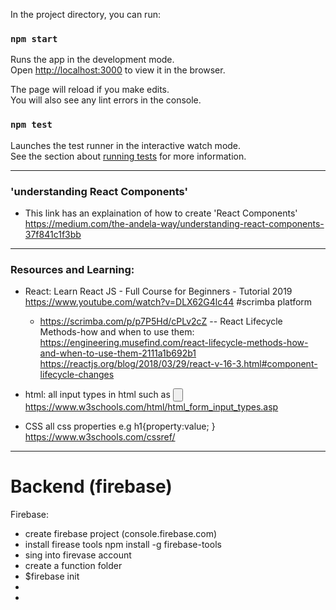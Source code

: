 
In the project directory, you can run:

### `npm start`

Runs the app in the development mode.<br />
Open [http://localhost:3000](http://localhost:3000) to view it in the browser.

The page will reload if you make edits.<br />
You will also see any lint errors in the console.

### `npm test`

Launches the test runner in the interactive watch mode.<br />
See the section about [running tests](https://facebook.github.io/create-react-app/docs/running-tests) for more information.
____________________________________________________________
### 'understanding React Components'
- This link has an explaination of how to create 'React Components'
https://medium.com/the-andela-way/understanding-react-components-37f841c1f3bb

_______________________________________________________________
### Resources and Learning:
- React:
  Learn React JS - Full Course for Beginners - Tutorial 2019
  https://www.youtube.com/watch?v=DLX62G4lc44
  #scrimba platform 
  - https://scrimba.com/p/p7P5Hd/cPLv2cZ
  -- React Lifecycle Methods-how and when to use them:
        https://engineering.musefind.com/react-lifecycle-methods-how-and-when-to-use-them-2111a1b692b1
        https://reactjs.org/blog/2018/03/29/react-v-16-3.html#component-lifecycle-changes

- html:
  all input types in html such as <input type="button">
  https://www.w3schools.com/html/html_form_input_types.asp

- CSS
  all css properties e.g  h1{property:value; }
  https://www.w3schools.com/cssref/
-------------------------
# Backend (firebase)
Firebase:
- create firebase project (console.firebase.com)
- install firease tools 
  npm install -g firebase-tools 
-  sing into firevase account
-  create a function folder
- $firebase init
-  
- 
